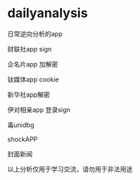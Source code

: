 # dailyanalysis
日常逆向分析的app

财联社app sign

企名片app 加解密

钛媒体app cookie

新华社app解密

伊对相亲app 登录sign

毒unidbg

shockAPP

封面新闻

以上分析仅用于学习交流，请勿用于非法用途
